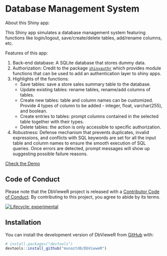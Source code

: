 
# Database Management System

About this Shiny app:

This Shiny app simulates a database management system featuring functions like login/logout, save/create/delete tables, add/rename columns, etc.

Features of this app:

1. Back-end database: A SQLite database that stores dummy data. 
2. Authorization: Credit to the package [`shinyauthr`](https://github.com/paulc91/shinyauthr) which provides module functions that can be used to add an authentication layer to shiny apps.  
3. Highlights of the functions:
    - Save tables: save a store sales summary table to the database.
    - Update existing tables: rename tables, rename/add columns of tables.
    - Create new tables: table and column names can be customized. Provide 4 types of column to be added - integer, float, varchar(255), and boolean. 
    - Create entries to tables:  prompt columns contained in the selected table together with their types. 
    - Delete tables: the action is only accessible to specific authorization.
4. Robustness: Defense mechanism that prevents duplicates, invalid expressions, and conflicts with SQL keywords are set for all the input table and colunm names to ensure the smooth execution of SQL queries. Once errors are detected, prompt messages will show up suggesting possible failure reasons. 


[Check the Demo](https://munoztd0.shinyapps.io/DbVieweR)

## Code of Conduct
  
Please note that the DbVieweR project is released with a [Contributor Code of Conduct](https://contributor-covenant.org/version/2/1/CODE_OF_CONDUCT.html). By contributing to this project, you agree to abide by its terms.

  <!-- badges: start -->
  [![Lifecycle: experimental](https://img.shields.io/badge/lifecycle-experimental-orange.svg)](https://lifecycle.r-lib.org/articles/stages.html#experimental)
  <!-- badges: end -->


## Installation

You can install the development version of DbVieweR from
[GitHub](https://github.com/) with:

``` r
# install.packages("devtools")
devtools::install_github("munoztd0/DbVieweR")
```
